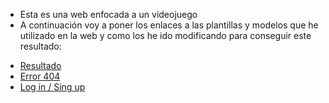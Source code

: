 - Esta es una web enfocada a un videojuego 
- A continuación voy a poner los enlaces a las plantillas y modelos que he utilizado en la web y como los he ido modificando para conseguir este resultado:
* [Resultado](https://ericeo.github.io/Web-juego/)
* [Error 404](https://codepen.io/rafaelavlucas/pen/NWWQNjZ)
* [Log in / Sing up](https://codepen.io/ianpirro/pen/DzKIJ)
